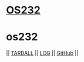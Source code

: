 # [OS232](https://raviehasan.github.io/os232/)
# os232
|| [TARBALL](https://os.vlsm.org/Log/raviehasan.tar.bz2.txt) || [LOG](TXT/mylog.txt) || [GitHub](https://github.com/raviehasan/os232/) ||
